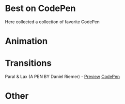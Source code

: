 # Best on CodePen
Here collected a collection of favorite CodePen

# Animation

# Transitions
Paral & Lax (A PEN BY Daniel Riemer) - [Preview](https://codepen.io/zitrusfrisch/full/bJwhk/) [CodePen](https://codepen.io/zitrusfrisch/pen/bJwhk) 


# Other
